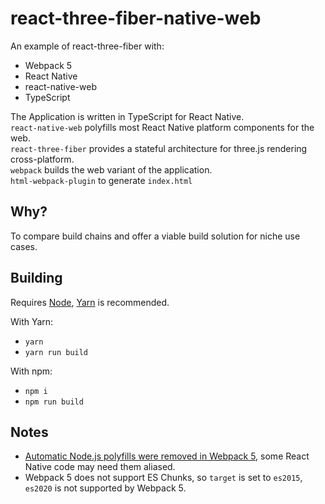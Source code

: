 # react-three-fiber-native-web

An example of react-three-fiber with:
 - Webpack 5
 - React Native
 - react-native-web
 - TypeScript

The Application is written in TypeScript for React Native.  
`react-native-web` polyfills most React Native platform components for the web.  
`react-three-fiber` provides a stateful architecture for three.js rendering cross-platform.  
`webpack` builds the web variant of the application.  
`html-webpack-plugin` to generate `index.html`

## Why?

To compare build chains and offer a viable build solution for niche use cases.

## Building

Requires [Node](https://nodejs.org/en/download/), [Yarn](https://yarnpkg.com/getting-started/install) is recommended.

With Yarn:
 - `yarn`
 - `yarn run build`
 
 With npm:
  - `npm i`
  - `npm run build`

## Notes

 - [Automatic Node.js polyfills were removed in Webpack 5](https://webpack.js.org/blog/2020-10-10-webpack-5-release/#automatic-nodejs-polyfills-removed), some React Native code may need them aliased.
 - Webpack 5 does not support ES Chunks, so `target` is set to `es2015`, `es2020` is not supported by Webpack 5.
